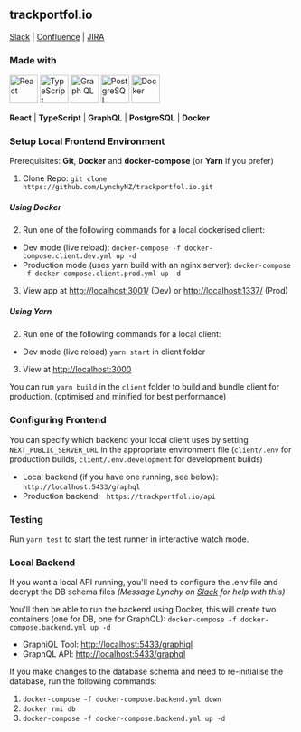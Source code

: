 ## trackportfol.io

[Slack](https://lynchyworkspace.slack.com/)
| [Confluence](https://lynchy.atlassian.net/wiki/spaces/PT/overview/)
| [JIRA](https://lynchy.atlassian.net/browse/PT)

### Made with

<img src="https://cdn.svgporn.com/logos/react.svg" alt="React" width="50" height="50"> <img src="https://cdn.svgporn.com/logos/typescript-icon.svg" alt="TypeScript" width="50" height="50"> <img src="https://cdn.svgporn.com/logos/graphql.svg" alt="Graph QL" width="50" height="50"> <img src="https://cdn.svgporn.com/logos/postgresql.svg" alt="PostgreSQL" width="50" height="50"> <img src="https://cdn.svgporn.com/logos/docker-icon.svg" alt="Docker" width="50" height="50">

**React** | **TypeScript** | **GraphQL** | **PostgreSQL** | **Docker**

### Setup Local Frontend Environment

Prerequisites: **Git**, **Docker** and **docker-compose** (or **Yarn** if you prefer)

1) Clone Repo: `git clone https://github.com/LynchyNZ/trackportfol.io.git`

##### Using Docker
2) Run one of the following commands for a local dockerised client:
- Dev mode (live reload): `docker-compose -f docker-compose.client.dev.yml up -d`
- Production mode (uses yarn build with an nginx server): `docker-compose -f docker-compose.client.prod.yml up -d`

3) View app at [http://localhost:3001/](http://localhost:3001/) (Dev) or [http://localhost:1337/](http://localhost:1337/) (Prod)

##### Using Yarn
2) Run one of the following commands for a local client:
- Dev mode (live reload) `yarn start` in client folder

3) View at [http://localhost:3000](http://localhost:3000)

You can run `yarn build` in the `client` folder to build and bundle client for production. (optimised and minified for best performance)

### Configuring Frontend

You can specify which backend your local client uses by setting `NEXT_PUBLIC_SERVER_URL` in the appropriate environment file (`client/.env` for production builds, `client/.env.development` for development builds)
  - Local backend (if you have one running, see below): `http://localhost:5433/graphql`
  - Production backend: ` https://trackportfol.io/api`
  
### Testing

Run `yarn test` to start the test runner in interactive watch mode.

### Local Backend

If you want a local API running, you'll need to configure the .env file and decrypt the DB schema files *(Message Lynchy on [Slack](https://lynchyworkspace.slack.com/) for help with this)*

You'll then be able to run the backend using Docker, this will create two containers (one for DB, one for GraphQL):
`docker-compose -f docker-compose.backend.yml up -d`

- GraphiQL Tool: [http://localhost:5433/graphiql](http://localhost:5433/graphiql)
- GraphQL API: [http://localhost:5433/graphql](http://localhost:5433/graphql)


If you make changes to the database schema and need to re-initialise the database, run the following commands:
1) `docker-compose -f docker-compose.backend.yml down`
2) `docker rmi db`
3) `docker-compose -f docker-compose.backend.yml up -d`
